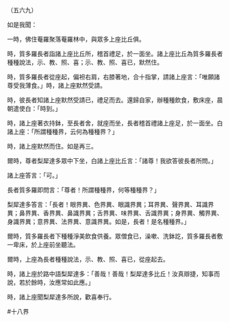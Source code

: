 （五六九）

如是我聞：

一時，佛住菴羅聚落菴羅林中，與眾多上座比丘俱。

時，質多羅長者詣諸上座比丘所，稽首禮足，於一面坐。諸上座比丘為質多羅長者種種說法，示、教、照、喜；示、教、照、喜已，默然住。

時，質多羅長者從座起，偏袒右肩，右膝著地，合十指掌，請諸上座言：「唯願諸尊受我薄食。」時，諸上座默然受請。

時，彼長者知諸上座默然受請已，禮足而去。還歸自家，辦種種飲食，敷床座，晨朝遣使白：「時到。」

時，諸上座著衣持鉢，至長者舍，就座而坐，長者稽首禮諸上座足，於一面坐。白諸上座：「所謂種種界，云何為種種界？」

時，諸上座默然而住。如是再三。

爾時，尊者梨犀達多眾中下坐，白諸上座比丘言：「諸尊！我欲答彼長者所問。」

諸上座答言：「可。」

長者質多羅即問言：「尊者！所謂種種界，何等種種界？」

梨犀達多答言：「長者！眼界異、色界異、眼識界異；耳界異、聲界異、耳識界異；鼻界異、香界異、鼻識界異；舌界異、味界異、舌識界異；身界異、觸界異、身識界異；意界異、法界異、意識界異。如是，長者！是名種種界。」

爾時，質多羅長者下種種淨美飲食供養。眾僧食已，澡嗽、洗鉢訖，質多羅長者敷一卑床，於上座前坐聽法。

爾時，上座為長者種種說法，示、教、照、喜已，從座起去。

時，諸上座於路中語梨犀達多：「善哉！善哉！梨犀達多比丘！汝真辯捷，知事而說，若於餘時，汝應常如此應。」

時，諸上座聞梨犀達多所說，歡喜奉行。





#十八界
